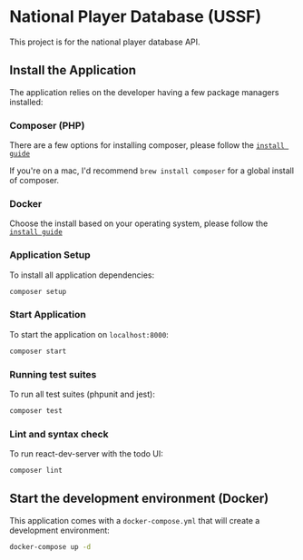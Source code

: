 # National Player Database (USSF)

This project is for the national player database API.

## Install the Application

The application relies on the developer having a few package managers installed:

### Composer (PHP)

There are a few options for installing composer, please follow the [`install guide`](https://getcomposer.org/doc/00-intro.md#downloading-the-composer-executable)

If you're on a mac, I'd recommend `brew install composer` for a global install of composer.

### Docker

Choose the install based on your operating system, please follow the [`install guide`](https://docs.docker.com/engine/installation/)

### Application Setup

To install all application dependencies:

```BASH
composer setup
```

### Start Application

To start the application on `localhost:8000`:

```BASH
composer start
```

### Running test suites

To run all test suites (phpunit and jest):

```BASH
composer test
```

### Lint and syntax check

To run react-dev-server with the todo UI:

```BASH
composer lint
```

## Start the development environment (Docker)

This application comes with a `docker-compose.yml` that will create a development environment:

```bash
docker-compose up -d
```
